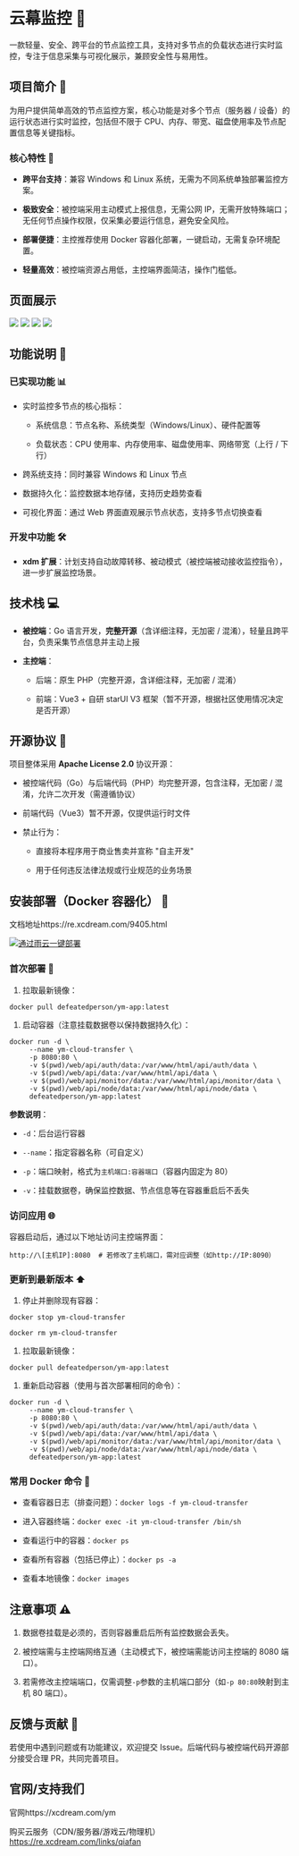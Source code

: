 # 云幕监控 📡

一款轻量、安全、跨平台的节点监控工具，支持对多节点的负载状态进行实时监控，专注于信息采集与可视化展示，兼顾安全性与易用性。

## 项目简介 🌟

为用户提供简单高效的节点监控方案，核心功能是对多个节点（服务器 / 设备）的运行状态进行实时监控，包括但不限于 CPU、内存、带宽、磁盘使用率及节点配置信息等关键指标。

### 核心特性 🚀



*   **跨平台支持**：兼容 Windows 和 Linux 系统，无需为不同系统单独部署监控方案。

*   **极致安全**：被控端采用主动模式上报信息，无需公网 IP，无需开放特殊端口；无任何节点操作权限，仅采集必要运行信息，避免安全风险。

*   **部署便捷**：主控推荐使用 Docker 容器化部署，一键启动，无需复杂环境配置。

*   **轻量高效**：被控端资源占用低，主控端界面简洁，操作门槛低。

## 页面展示
[![](https://raw.githubusercontent.com/defeatedperson/ym/refs/heads/main/photo/1.webp)](https://raw.githubusercontent.com/defeatedperson/ym/refs/heads/main/photo/1.webp)
[![](https://raw.githubusercontent.com/defeatedperson/ym/refs/heads/main/photo/2.webp)](https://raw.githubusercontent.com/defeatedperson/ym/refs/heads/main/photo/2.webp)
[![](https://raw.githubusercontent.com/defeatedperson/ym/refs/heads/main/photo/3.webp)](https://raw.githubusercontent.com/defeatedperson/ym/refs/heads/main/photo/3.webp)
[![](https://raw.githubusercontent.com/defeatedperson/ym/refs/heads/main/photo/4.webp)](https://raw.githubusercontent.com/defeatedperson/ym/refs/heads/main/photo/4.webp)

## 功能说明 🔧

### 已实现功能 📊



*   实时监控多节点的核心指标：


    *   系统信息：节点名称、系统类型（Windows/Linux）、硬件配置等

    *   负载状态：CPU 使用率、内存使用率、磁盘使用率、网络带宽（上行 / 下行）

*   跨系统支持：同时兼容 Windows 和 Linux 节点

*   数据持久化：监控数据本地存储，支持历史趋势查看

*   可视化界面：通过 Web 界面直观展示节点状态，支持多节点切换查看

### 开发中功能 🛠️



*   **xdm 扩展**：计划支持自动故障转移、被动模式（被控端被动接收监控指令），进一步扩展监控场景。

## 技术栈 💻



*   **被控端**：Go 语言开发，**完整开源**（含详细注释，无加密 / 混淆），轻量且跨平台，负责采集节点信息并主动上报

*   **主控端**：


    *   后端：原生 PHP（完整开源，含详细注释，无加密 / 混淆）

    *   前端：Vue3 + 自研 starUI V3 框架（暂不开源，根据社区使用情况决定是否开源）

## 开源协议 📜

项目整体采用 **Apache License 2.0** 协议开源：



*   被控端代码（Go）与后端代码（PHP）均完整开源，包含注释，无加密 / 混淆，允许二次开发（需遵循协议）

*   前端代码（Vue3）暂不开源，仅提供运行时文件

*   禁止行为：


    *   直接将本程序用于商业售卖并宣称 "自主开发"

    *   用于任何违反法律法规或行业规范的业务场景

## 安装部署（Docker 容器化） 🐳

文档地址https://re.xcdream.com/9405.html

[![通过雨云一键部署](https://rainyun-apps.cn-nb1.rains3.com/materials/deploy-on-rainyun-cn.svg)](https://app.rainyun.com/apps/rca/store/6871/dp712_)

### 首次部署 🚀



1.  拉取最新镜像：



```
docker pull defeatedperson/ym-app:latest
```



1.  启动容器（注意挂载数据卷以保持数据持久化）：



```
docker run -d \
     --name ym-cloud-transfer \
     -p 8080:80 \
     -v $(pwd)/web/api/auth/data:/var/www/html/api/auth/data \
     -v $(pwd)/web/api/data:/var/www/html/api/data \
     -v $(pwd)/web/api/monitor/data:/var/www/html/api/monitor/data \
     -v $(pwd)/web/api/node/data:/var/www/html/api/node/data \
     defeatedperson/ym-app:latest
```

**参数说明**：



*   `-d`：后台运行容器

*   `--name`：指定容器名称（可自定义）

*   `-p`：端口映射，格式为`主机端口:容器端口`（容器内固定为 80）

*   `-v`：挂载数据卷，确保监控数据、节点信息等在容器重启后不丢失

### 访问应用 🌐

容器启动后，通过以下地址访问主控端界面：



```
http://\[主机IP]:8080  # 若修改了主机端口，需对应调整（如http://IP:8090）
```

### 更新到最新版本 ⬆️



1.  停止并删除现有容器：



```
docker stop ym-cloud-transfer

docker rm ym-cloud-transfer
```



1.  拉取最新镜像：



```
docker pull defeatedperson/ym-app:latest
```



1.  重新启动容器（使用与首次部署相同的命令）：



```
docker run -d \
     --name ym-cloud-transfer \
     -p 8080:80 \
     -v $(pwd)/web/api/auth/data:/var/www/html/api/auth/data \
     -v $(pwd)/web/api/data:/var/www/html/api/data \
     -v $(pwd)/web/api/monitor/data:/var/www/html/api/monitor/data \
     -v $(pwd)/web/api/node/data:/var/www/html/api/node/data \
     defeatedperson/ym-app:latest
```

### 常用 Docker 命令 📝



*   查看容器日志（排查问题）：`docker logs -f ym-cloud-transfer`

*   进入容器终端：`docker exec -it ym-cloud-transfer /bin/sh`

*   查看运行中的容器：`docker ps`

*   查看所有容器（包括已停止）：`docker ps -a`

*   查看本地镜像：`docker images`

## 注意事项 ⚠️



1.  数据卷挂载是必须的，否则容器重启后所有监控数据会丢失。

2.  被控端需与主控端网络互通（主动模式下，被控端需能访问主控端的 8080 端口）。

3.  若需修改主控端端口，仅需调整`-p`参数的主机端口部分（如`-p 80:80`映射到主机 80 端口）。

## 反馈与贡献 🤝

若使用中遇到问题或有功能建议，欢迎提交 Issue。后端代码与被控端代码开源部分接受合理 PR，共同完善项目。

## 官网/支持我们

官网https://xcdream.com/ym

购买云服务（CDN/服务器/游戏云/物理机）https://re.xcdream.com/links/qiafan
